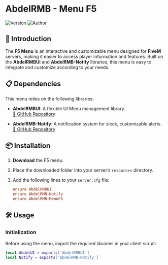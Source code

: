 # AbdelRMB - Menu F5

![Version](https://img.shields.io/badge/version-1.0.0-blue)
![Author](https://img.shields.io/badge/author-AbdelRMB-green)

## 🚀 Introduction
The **F5 Menu** is an interactive and customizable menu designed for **FiveM** servers, making it easier to access player information and features. Built on the **AbdelRMBUI** and **AbdelRMB-Notify** libraries, this menu is easy to integrate and customize according to your needs.

## 📋 Dependencies

This menu relies on the following libraries:

- **AbdelRMBUI**: A flexible UI Menu management library.  
  [🔗 GitHub Repository](https://github.com/Abdelrmb/AbdelRMBUI)

- **AbdelRMB-Notify**: A notification system for sleek, customizable alerts.  
  [🔗 GitHub Repository](https://github.com/Abdelrmb/AbdelRMB-Notify)

## 📦 Installation

1. **Download** the F5 menu.
2. Place the downloaded folder into your server’s `resources` directory.
3. Add the following lines to your `server.cfg` file:

    ```cfg
    ensure AbdelRMBUI
    ensure AbdelRMB-Notify
    ensure AbdelRMB-MenuF5
    ```

## 🛠️ Usage

### Initialization
Before using the menu, import the required libraries in your client script:

```lua
local AbdelUI = exports['AbdelRMBUI']
local Notify = exports['AbdelRMB-Notify']
```
